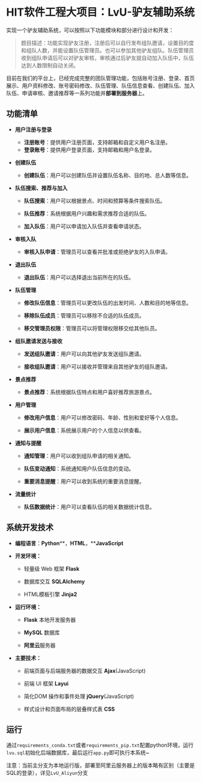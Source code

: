 # HIT软件工程大项目：LvU-驴友辅助系统

实现一个驴友辅助系统，可以按照以下功能模块和部分进行设计和开发：

>  题目描述：功能实现驴友注册，注册后可以自行发布组队邀请，设置目的度和组队人数，并能设置队伍管理员。也可以参加其他驴友组队。队伍管理员收到组队申请后可以对驴友审核，审核通过后驴友就自动加入队伍中，队伍达到人数限制自动关闭。

目前在我们的平台上，已经完成完整的团队管理功能，包括账号注册、登录、首页展示、用户资料修改、账号密码修改、队伍管理、队伍信息查看、创建队伍、加入队伍、申请审核、邀请推荐等一系列功能并**部署到服务器**上。

## 功能清单

- **用户注册与登录**
  - **注册账号**：提供用户注册页面，支持邮箱和自定义用户名注册。
  - **登录账号**：提供用户登录页面，支持邮箱和用户名登录。

- **创建队伍**
  - **创建队伍**：用户可以创建队伍并设置队伍名称、目的地、总人数等信息。

- **队伍搜索、推荐与加入**

  - **队伍搜索**：用户可以根据景点、时间和预算等条件搜索队伍。

  - **队伍推荐**：系统根据用户兴趣和需求推荐合适的队伍。

  - **加入队伍**：用户可以申请加入队伍并查看申请状态。

- **审核入队**
  - **审核入队申请**：管理员可以查看并批准或拒绝驴友的入队申请。

- **退出队伍**
  - **退出队伍**：用户可以选择退出当前所在的队伍。

- **队伍管理**

  - **修改队伍信息**：管理员可以更改队伍的出发时间、人数和目的地等信息。

  - **移除队伍成员**：管理员可以移除不合适的队伍成员。

  - **移交管理员权限**：管理员可以将管理权限移交给其他队员。

- **组队邀请发送与接收**

  - **发送组队邀请**：用户可以向其他驴友发送组队邀请。

  - **接收组队邀请**：用户可以接收并管理来自其他驴友的组队邀请。

- **景点推荐**

  - **景点推荐**：系统根据队伍特点和用户喜好推荐旅游景点。

- **用户管理**

  - **修改用户信息**：用户可以修改密码、年龄、性别和爱好等个人信息。

  - **展示用户信息**：系统展示用户的个人信息以供查看。

- **通知与提醒**

  - **通知管理**：用户可以收到组队申请的相关通知。

  - **队伍变动通知**：系统通知用户队伍信息的变动。

  - **重要消息提醒**：用户可以收到系统的重要消息提醒。

- **流量统计**

  - **队伍数据统计**：用户可以查看队伍的相关数据统计信息。

## 系统开发技术

- **编程语言**：**Python****，****HTML****，****JavaScript**

- **开发环境：**

  - 轻量级 Web 框架 **Flask**

  - 数据库交互 **SQLAlchemy**

  - HTML模板引擎 **Jinja2**

- **运行环境：**

  - **Flask** 本地开发服务器

  - **MySQL** 数据库
  - **阿里云**服务器

- **主要技术：**

  - 前端页面与后端服务器的数据交互 **Ajax**(JavaScript)

  - 前端 UI 框架 **Layui**

  - 简化DOM 操作和事件处理 **jQuery**(JavaScript)

  - 样式设计和页面布局的层叠样式表 **CSS**

## 运行

通过`requirements_conda.txt`或者`requirements_pip.txt`配置python环境，运行`lvu.sql`初始化后端数据库，最后运行`app.py`即可执行本系统~



注意：当前主分支为本地运行版，部署至阿里云服务器上的版本略有区别（主要是SQL的登录），详见`LvU_Aliyun`分支


